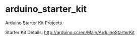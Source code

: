 arduino_starter_kit
===================

Arduino Starter Kit Projects

Starter Kit Details: http://arduino.cc/en/Main/ArduinoStarterKit
